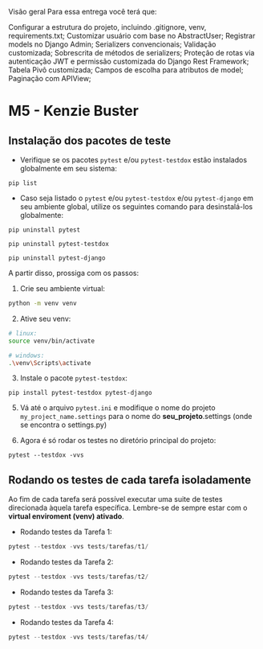 Visão geral
Para essa entrega você terá que:

Configurar a estrutura do projeto, incluindo .gitignore, venv, requirements.txt;
Customizar usuário com base no AbstractUser;
Registrar models no Django Admin;
Serializers convencionais;
Validação customizada;
Sobrescrita de métodos de serializers;
Proteção de rotas via autenticação JWT e permissão customizada do Django Rest Framework;
Tabela Pivô customizada;
Campos de escolha para atributos de model;
Paginação com APIView;

# M5 - Kenzie Buster

## Instalação dos pacotes de teste

- Verifique se os pacotes `pytest` e/ou `pytest-testdox` estão instalados globalmente em seu sistema:

```shell
pip list
```

- Caso seja listado o `pytest` e/ou `pytest-testdox` e/ou `pytest-django` em seu ambiente global, utilize os seguintes comando para desinstalá-los globalmente:

```shell
pip uninstall pytest
```

```shell
pip uninstall pytest-testdox
```

```shell
pip uninstall pytest-django
```

A partir disso, prossiga com os passos:

1. Crie seu ambiente virtual:

```bash
python -m venv venv
```

2. Ative seu venv:

```bash
# linux:
source venv/bin/activate

# windows:
.\venv\Scripts\activate
```

3. Instale o pacote `pytest-testdox`:

```shell
pip install pytest-testdox pytest-django
```

5. Vá até o arquivo `pytest.ini` e modifique o nome do projeto `my_project_name.settings` para o nome do **seu_projeto**.settings (onde se encontra o settings.py)

6. Agora é só rodar os testes no diretório principal do projeto:

```shell
pytest --testdox -vvs
```

## Rodando os testes de cada tarefa isoladamente

Ao fim de cada tarefa será possível executar uma suite de testes direcionada àquela tarefa específica. Lembre-se de sempre estar com o **virtual enviroment (venv) ativado**.

- Rodando testes da Tarefa 1:

```python
pytest --testdox -vvs tests/tarefas/t1/
```

- Rodando testes da Tarefa 2:

```python
pytest --testdox -vvs tests/tarefas/t2/
```

- Rodando testes da Tarefa 3:

```python
pytest --testdox -vvs tests/tarefas/t3/
```

- Rodando testes da Tarefa 4:

```python
pytest --testdox -vvs tests/tarefas/t4/
```
